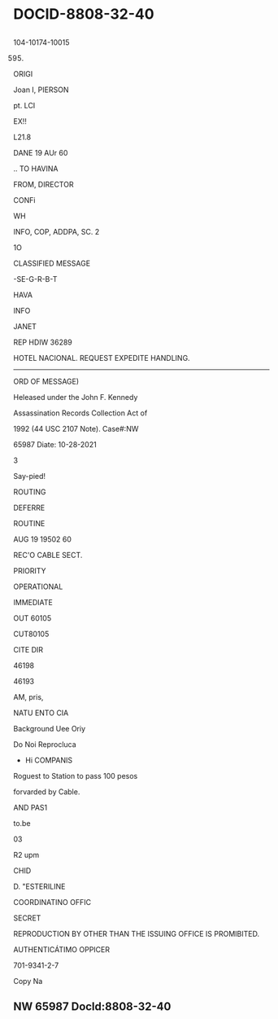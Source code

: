 # DOCID-8808-32-40

##
104-10174-10015

595.

ORIGI

Joan I, PIERSON

pt. LCI

EX!!

L21.8

DANE 19 AUr 60

.. TO HAVINA

FROM, DIRECTOR

CONFi

WH

INFO, COP, ADDPA, SC. 2

1O

CLASSIFIED MESSAGE

-SE-G-R-B-T

HAVA

INFO

JANET

REP HDIW 36289

HOTEL NACIONAL. REQUEST EXPEDITE HANDLING.

---

ORD OF MESSAGE)

Heleased under the John F. Kennedy

Assassination Records Collection Act of

1992 (44 USC 2107 Note). Case#:NW

65987 Diate: 10-28-2021

3

Say-pied!

ROUTING

DEFERRE

ROUTINE

AUG 19 19502 60

REC'O CABLE SECT.

PRIORITY

OPERATIONAL

IMMEDIATE

OUT 60105

CUT80105

CITE DIR

46198

46193

AM, pris,

NATU ENTO CIA

Background Uee Oriy

Do Noi Reprocluca

* Hi COMPANIS

Roguest to Station to pass 100 pesos

forvarded by Cable.

AND PAS1

to.be

03

R2 upm

CHID

D. "ESTERILINE

COORDINATINO OFFIC

SECRET

REPRODUCTION BY OTHER THAN THE ISSUING OFFICE IS PROMIBITED.

AUTHENTICÁTIMO OPPICER

701-9341-2-7

Copy Na

NW 65987 Docld:8808-32-40
---

